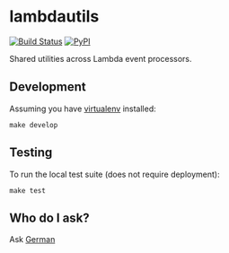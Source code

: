 lambdautils
============

[![Build Status](https://travis-ci.com/InnovativeTravel/humilis-lambdautils.svg?token=hmq4YbNZBSHyLZzpqBCq&branch=master)](https://travis-ci.com/InnovativeTravel/humilis-lambdautils)
[![PyPI](https://img.shields.io/pypi/v/lambdautils.svg?style=flat)](https://pypi.python.org/pypi/lambdautils)

Shared utilities across Lambda event processors.


## Development

Assuming you have [virtualenv][virtualenv] installed:

[virtualenv]: https://virtualenv.readthedocs.org/en/latest/

```
make develop
```


## Testing

To run the local test suite (does not require deployment):

```
make test
```


## Who do I ask?

Ask [German](mailto:german@innovativetravel.eu)
